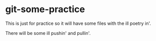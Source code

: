 # git-some-practice

This is just for practice so it will have some files with the ill poetry in'.

There will be some ill pushin' and pullin'.
